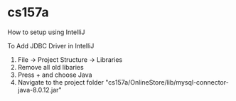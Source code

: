# cs157a

How to setup using IntelliJ

To Add JDBC Driver in IntelliJ

1. File -> Project Structure -> Libraries
2. Remove all old libaries
3. Press + and choose Java
4. Navigate to the project folder "cs157a/OnlineStore/lib/mysql-connector-java-8.0.12.jar"
